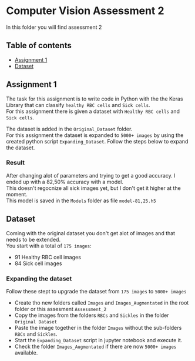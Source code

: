 # Computer Vision Assessment 2
In this folder you will find assessment 2

## Table of contents

* [Assignment 1](#assignment-1)
* [Dataset](#dataset)

## Assignment 1
The task for this assignment is to write code in Python with the the Keras Library that can classify `healthy RBC cells` and `Sick cells`. <br />
For this assignment there is given a dataset with `Healthy RBC cells` and `Sick cells`. <br />

The dataset is added in the `Original_Dataset` folder. <br />
For this assignment the dataset is expanded to `5000+ images` by using the created python script `Expanding_Dataset`. Follow the steps below to expand the dataset.

### Result
After changing alot of parameters and trying to get a good accuracy. I ended up with a 82,50% accuracy with a model. <br />
This doesn't regocnize all sick images yet, but I don't get it higher at the moment. <br />
This model is saved in the `Models` folder as file `model-81,25.h5`

## Dataset
Coming with the original dataset you don't get alot of images and that needs to be extended. <br /> 
You start with a total of `175 images`:
- 91 Healthy RBC cell images
- 84 Sick cell images

### Expanding the dataset
Follow these stept to upgrade the dataset from `175 images` to `5000+ images`
- Create tho new folders called `Images` and `Images_Augmentated` in the root folder or this assesment `Assessment_2`
- Copy the images from the folders `RBCs` and `Sickles` in the folder `Original Dataset`
- Paste the image together in the folder `Images` without the sub-folders `RBCs` and `Sickles`.
- Start the `Expanding_Dataset` script in jupyter notebook and execute it.
- Check the folder `Images_Augmentated` if there are now `5000+ images` available.
